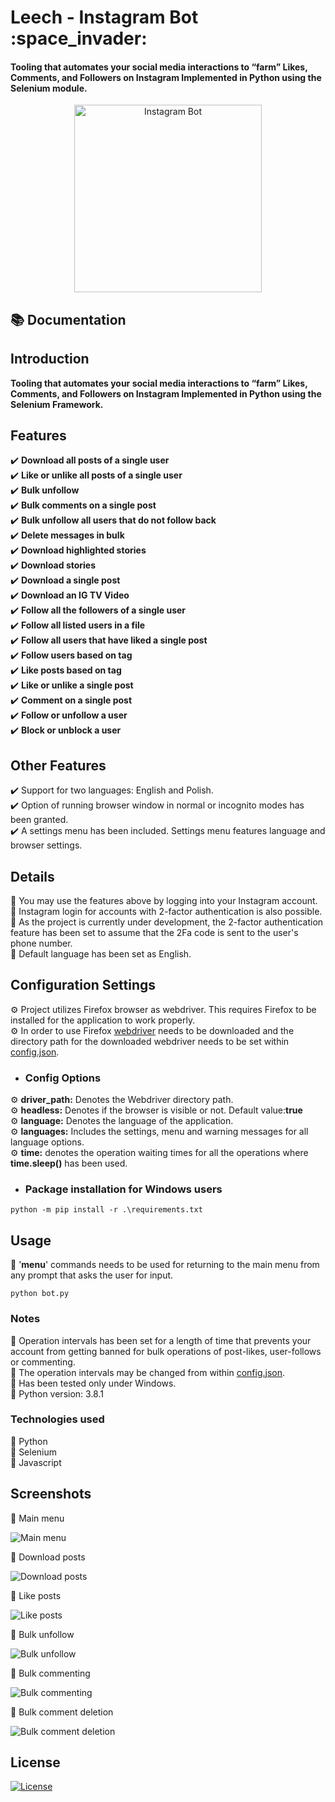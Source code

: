 <h1 align="left">Leech - Instagram Bot :space_invader:</h1>
<h4 align="left">Tooling that automates your social media interactions to “farm” Likes, Comments, and Followers on Instagram Implemented in Python using the Selenium module.</h4>

<p align="center">
  <a href="https://github.com/mariuszmalek/leech">
    <img src="https://raw.githubusercontent.com/mariuszmalek/leech/main/img/logo.png" alt="Instagram Bot" width="300">
  </a>
</p>

## :books: Documentation

## Introduction
**Tooling that automates your social media interactions to “farm” Likes, Comments, and Followers on Instagram Implemented in Python using the Selenium Framework.**

## Features
  :heavy_check_mark: **Download all posts of a single user**  
  :heavy_check_mark: **Like or unlike all posts of a single user**  
  :heavy_check_mark: **Bulk unfollow**  
  :heavy_check_mark: **Bulk comments on a single post**  
  :heavy_check_mark: **Bulk unfollow all users that do not follow back**  
  :heavy_check_mark: **Delete messages in bulk**  
  :heavy_check_mark: **Download highlighted stories**  
  :heavy_check_mark: **Download stories**  
  :heavy_check_mark: **Download a single post**  
  :heavy_check_mark: **Download an IG TV Video**  
  :heavy_check_mark: **Follow all the followers of a single user**  
  :heavy_check_mark: **Follow all listed users in a file**  
  :heavy_check_mark: **Follow all users that have liked a single post**  
  :heavy_check_mark: **Follow users based on tag**  
  :heavy_check_mark: **Like posts based on tag**  
  :heavy_check_mark: **Like or unlike a single post**  
  :heavy_check_mark: **Comment on a single post**  
  :heavy_check_mark: **Follow or unfollow a user**  
  :heavy_check_mark: **Block or unblock a user**  


## Other Features
  :heavy_check_mark: Support for two languages: English and Polish.  
  :heavy_check_mark: Option of running browser window in normal or incognito modes has been granted.  
  :heavy_check_mark: A settings menu has been included. Settings menu features language and browser settings.  


## Details

:large_blue_diamond:	 You may use the features above by logging into your Instagram account.  
:large_blue_diamond:	 Instagram login for accounts with 2-factor authentication is also possible.  
:large_blue_diamond:	 As the project is currently under development, the 2-factor authentication feature has been set to assume that the 2Fa code is sent to the user's phone number.  
:large_blue_diamond:	 Default language has been set as English.  

## Configuration Settings
 :gear:	 Project utilizes Firefox browser as webdriver. This requires Firefox to be installed for the application to work properly.  
 :gear:	 In order to use Firefox [webdriver](https://github.com/mozilla/geckodriver/releases) needs to be downloaded and the directory path for the downloaded webdriver needs to be set within [config.json](https://github.com/mariuszmalek/leech/blob/master/config.json).  


* ### Config Options

:gear: **driver_path:** Denotes the Webdriver directory path.  
:gear: **headless:** Denotes if the browser is visible or not. Default value:**true**  
:gear: **language:** Denotes the language of the application.  
:gear: **languages:** Includes the settings, menu and warning messages for all language options.  
:gear: **time:** denotes the operation waiting times for all the  operations where **time.sleep()** has been used.  



* ### Package installation for Windows users
```
python -m pip install -r .\requirements.txt
```

## Usage
:small_blue_diamond:  '**menu**' commands needs to be used for returning to the main menu from any prompt that asks the user for input.

```
python bot.py
```



### Notes
:small_blue_diamond: Operation intervals has been set for a length of time that prevents your account from getting banned for bulk operations of post-likes, user-follows or commenting.  
:small_blue_diamond: The operation intervals may be changed from within [config.json](https://github.com/mariuszmalek/leech/blob/master/config.json).  
:small_blue_diamond: Has been tested only under Windows.  
:small_blue_diamond: Python version: 3.8.1  


### Technologies used
 :small_blue_diamond: Python  
 :small_blue_diamond: Selenium  
 :small_blue_diamond: Javascript  

## Screenshots

:small_blue_diamond: Main menu

![Main menu](https://raw.githubusercontent.com/mariuszmalek/leech/main/img/mainMenu.PNG)


:small_blue_diamond: Download posts

![Download posts](https://raw.githubusercontent.com/mariuszmalek/leech/main/img/postsDownload.PNG)

:small_blue_diamond: Like posts

![Like posts](https://raw.githubusercontent.com/mariuszmalek/leech/main/img/postsLike.PNG)

:small_blue_diamond: Bulk unfollow

![Bulk unfollow](https://raw.githubusercontent.com/mariuszmalek/leech/main/img/allUnfollow.PNG)


:small_blue_diamond: Bulk commenting

![Bulk commenting](https://raw.githubusercontent.com/mariuszmalek/leech/main/img/bulkComment.PNG)

:small_blue_diamond: Bulk comment deletion

![Bulk comment deletion](https://raw.githubusercontent.com/mariuszmalek/leech/main/img/messagesDeleted.PNG)




## License
 [![License](https://img.shields.io/github/license/mariuszmalek/leech)](https://github.com/mariuszmalek/leech/blob/master/LICENSE)

